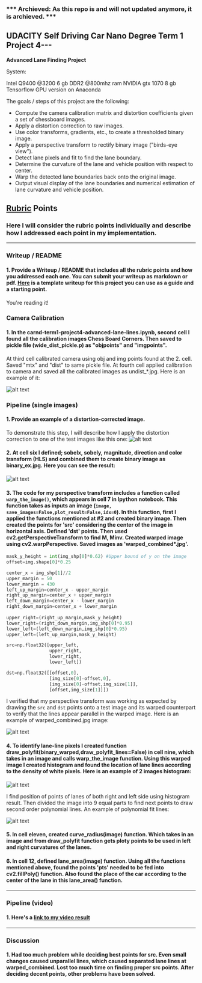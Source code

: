 ### *** Archieved: As this repo is and will not updated anymore, it is archieved. ***

## UDACITY Self Driving Car Nano Degree Term 1 Project 4---

**Advanced Lane Finding Project**

System:

Intel Q9400 @3200
6 gb DDR2 @800mhz ram
NVIDIA gtx 1070 8 gb
Tensorflow GPU version on Anaconda

The goals / steps of this project are the following:

* Compute the camera calibration matrix and distortion coefficients given a set of chessboard images.
* Apply a distortion correction to raw images.
* Use color transforms, gradients, etc., to create a thresholded binary image.
* Apply a perspective transform to rectify binary image ("birds-eye view").
* Detect lane pixels and fit to find the lane boundary.
* Determine the curvature of the lane and vehicle position with respect to center.
* Warp the detected lane boundaries back onto the original image.
* Output visual display of the lane boundaries and numerical estimation of lane curvature and vehicle position.

[//]: # (Image References)

[image1]: ./upload/undistort_output.jpg "Undistorted"
[image2]: ./upload/warped_chessboard.jpg "Warped "
[image3]: ./upload/binary_combo_example.jpg "Binary Example"
[image4]: ./upload/warped_straight_lines.jpg "Warp Example"
[image5]: ./upload/histogram.jpg "Histogram"
[image6]: ./upload/polynomial_lines.jpg "Polynomail Lines"

## [Rubric](https://review.udacity.com/#!/rubrics/571/view) Points

### Here I will consider the rubric points individually and describe how I addressed each point in my implementation.  

---

### Writeup / README

#### 1. Provide a Writeup / README that includes all the rubric points and how you addressed each one.  You can submit your writeup as markdown or pdf.  [Here](https://github.com/udacity/CarND-Advanced-Lane-Lines/blob/master/writeup_template.md) is a template writeup for this project you can use as a guide and a starting point.  

You're reading it!

### Camera Calibration

#### 1. In the carnd-term1-project4-advanced-lane-lines.ipynb, second cell I found all the calibration images Chess Board Corners. Then saved to pickle file (wide_dist_pickle.p) as "objpoints" and "imgpoints".
At third cell calibrated camera using obj and img points found at the 2. cell. Saved "mtx" and "dist" to same pickle file.
At fourth cell applied calibration to camera and saved all the calibrated images as undist_*.jpg. Here is an example of it:

![alt text][image1]

### Pipeline (single images)

#### 1. Provide an example of a distortion-corrected image.

To demonstrate this step, I will describe how I apply the distortion correction to one of the test images like this one:
![alt text][image2]

#### 2. At cell six I defined; sobelx, sobely, magnitude, direction and color transform (HLS) and combined them to create binary image as binary_ex.jpg. Here you can see the result:

![alt text][image3]

#### 3. The code for my perspective transform includes a function called `warp_the_image()`, which appears in cell 7 in Ipython notebook. This function takes as inputs an image (`image, save_images=False,plot_result=False,idx=0`). In this function, first I applied the functions mentioned at #2 and created binary image. Then created the points for 'src' considering the center of the image in horizontal axis. Defined 'dst' points. Then used cv2.getPerspectiveTransform to find M, Minv. Created warped image using cv2.warpPerspective. Saved images as 'warped_combined*.jpg'.   

```python
mask_y_height = int(img_shp[0]*0.62) #Upper bound of y on the image
offset=img.shape[0]*0.25 			 

center_x = img_shp[1]//2 
upper_margin = 50
lower_margin = 430
left_up_margin=center_x - upper_margin
right_up_margin=center_x + upper_margin
left_down_margin=center_x - lower_margin
right_down_margin=center_x + lower_margin
    
upper_right=(right_up_margin,mask_y_height)
lower_right=(right_down_margin,img_shp[0]*0.95)
lower_left=(left_down_margin,img_shp[0]*0.95)
upper_left=(left_up_margin,mask_y_height)

src=np.float32([upper_left,
                upper_right,
                lower_right,
                lower_left])

dst=np.float32([[offset,0],
                [img_size[0]-offset,0],
                [img_size[0]-offset,img_size[1]],
                [offset,img_size[1]]])
```

I verified that my perspective transform was working as expected by drawing the `src` and `dst` points onto a test image and its warped counterpart to verify that the lines appear parallel in the warped image. Here is an example of warped_combined.jpg image:

![alt text][image4]

#### 4. To identify lane-line pixels I created function draw_polyfit(binary_warped,draw_polyfit_lines=False) in cell nine, which takes in an image and calls warp_the_image function. Using this warped image I created histogram and found the location of lane lines according to the density of white pixels. Here is an example of 2 images histogram:

![alt text][image5]

I find position of points of lanes of both right and left side using histogram result. Then divided the image into 9 equal parts to find next points to draw second order polynomial lines.
An example of polynomial fit lines:

![alt text][image6]

#### 5. In cell eleven, created curve_radius(image) function. Which takes in an image and from draw_polyfit function gets ploty points to be used in left and right curvatures of the lanes. 

#### 6. In cell 12, defined lane_area(image) function. Using all the functions mentioned above, found the points 'pts' needed to be fed into cv2.fillPoly() function. Also found the place of the car according to the center of the lane in this lane_area() function. 

---

### Pipeline (video)

#### 1. Here's a [link to my video result](https://drive.google.com/open?id=0B1qa2SOuBDHOOGpLajFzQXk5blE)

---

### Discussion

#### 1. Had too much problem while deciding best points for src. Even small changes caused unparallel lines, which caused separated lane lines at warped_combined. Lost too much time on finding proper src points. After deciding decent points, other problems have been solved. 



